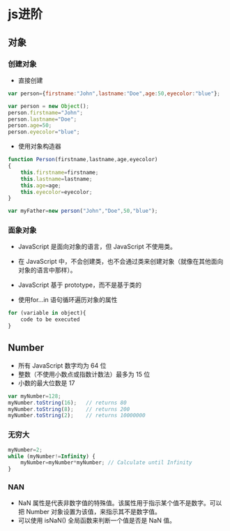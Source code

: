 # js进阶

## 对象

### 创建对象

- 直接创建

```js
var person={firstname:"John",lastname:"Doe",age:50,eyecolor:"blue"};
```

```js
var person = new Object();
person.firstname="John";
person.lastname="Doe";
person.age=50;
person.eyecolor="blue";
```

- 使用对象构造器

```js
function Person(firstname,lastname,age,eyecolor)
{
    this.firstname=firstname;
    this.lastname=lastname;
    this.age=age;
    this.eyecolor=eyecolor;
}

var myFather=new person("John","Doe",50,"blue");
```

### 面象对象

- JavaScript 是面向对象的语言，但 JavaScript 不使用类。
- 在 JavaScript 中，不会创建类，也不会通过类来创建对象（就像在其他面向对象的语言中那样）。
- JavaScript 基于 prototype，而不是基于类的

- 使用for...in 语句循环遍历对象的属性

```js
for (variable in object){
    code to be executed
}
```

## Number

- 所有 JavaScript 数字均为 64 位
- 整数（不使用小数点或指数计数法）最多为 15 位
- 小数的最大位数是 17

```js
var myNumber=128;
myNumber.toString(16);   // returns 80
myNumber.toString(8);    // returns 200
myNumber.toString(2);    // returns 10000000
```

### 无穷大

```js
myNumber=2;
while (myNumber!=Infinity) {
    myNumber=myNumber*myNumber; // Calculate until Infinity 
}
```

### NAN

- NaN 属性是代表非数字值的特殊值。该属性用于指示某个值不是数字。可以把 Number 对象设置为该值，来指示其不是数字值。
- 可以使用 isNaN() 全局函数来判断一个值是否是 NaN 值。